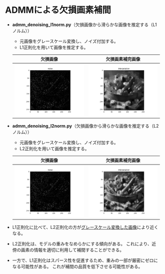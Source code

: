 # ADMMによる欠損画素補間
- **admm_denoising_l1norm.py**（欠損画像から滑らかな画像を推定する（L1ノルム））
   - 元画像をグレースケール変換し、ノイズ付加する。
   - L1正則化を用いて画像を推定する。

  |                      欠損画像                              |                             欠損画素補完画像                                                 |
  | :--------------------------------------------------------: | :------------------------------------------------------------------------------------------: |
  | ![yasai256gray_loss_0.9](Images/yasai256gray_loss_0.9.png) | ![yasai256gray_admm_l1_interpolation_0.9](Images/yasai256gray_admm_l1_interpolation_0.9.png) |
 
- **admm_denoising_l2norm.py**（欠損画像から滑らかな画像を推定する（L2ノルム））
   - 元画像をグレースケール変換し、ノイズ付加する。
   - L2正則化を用いて画像を推定する。

  |                     欠損画像                               |                                  欠損画素補完画像                                            |
  | :--------------------------------------------------------: | :------------------------------------------------------------------------------------------: |
  | ![yasai256gray_loss_0.9](Images/yasai256gray_loss_0.9.png) | ![yasai256gray_admm_l2_interpolation_0.9](Images/yasai256gray_admm_l2_interpolation_0.9.png) |

- L1正則化に比べて、L2正則化の方が[グレースケール変換した画像](Images/yasai256gray.png)により近くなる。
- L2正則化は、モデルの重みをなめらかにする傾向がある。
  これにより、近傍の画素の情報を適切に利用して補間することができる。
- 一方で、L1正則化はスパース性を促進するため、重みの一部が厳密にゼロになる可能性がある。
  これが補間の品質を低下させる可能性がある。